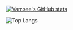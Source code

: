 [![Vamsee's GitHub stats](https://github-readme-stats.vercel.app/api?username=vamseekm&theme=tokyonight)](https://github.com/vamseekm)

![Top Langs](https://github-readme-stats.vercel.app/api/top-langs/?username=anuraghazra&hide_progress=true)

